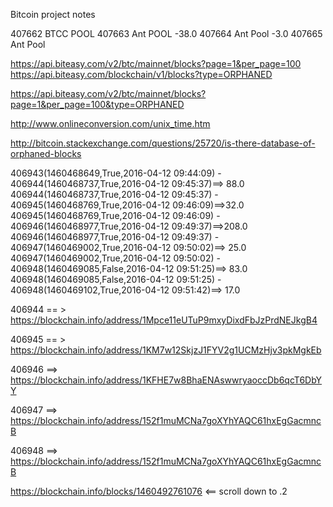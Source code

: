 Bitcoin project notes

407662  BTCC POOL
407663 	Ant POOL									-38.0
407664     Ant Pool						                          -3.0
407665    Ant Pool


https://api.biteasy.com/v2/btc/mainnet/blocks?page=1&per_page=100
https://api.biteasy.com/blockchain/v1/blocks?type=ORPHANED

https://api.biteasy.com/v2/btc/mainnet/blocks?page=1&per_page=100&type=ORPHANED

http://www.onlineconversion.com/unix_time.htm

http://bitcoin.stackexchange.com/questions/25720/is-there-database-of-orphaned-blocks


406943(1460468649,True,2016-04-12 09:44:09) - 406944(1460468737,True,2016-04-12 09:45:37)==> 88.0
406944(1460468737,True,2016-04-12 09:45:37) - 406945(1460468769,True,2016-04-12 09:46:09)==>32.0
406945(1460468769,True,2016-04-12 09:46:09) - 406946(1460468977,True,2016-04-12 09:49:37)==>208.0
406946(1460468977,True,2016-04-12 09:49:37) - 406947(1460469002,True,2016-04-12 09:50:02)==> 25.0
406947(1460469002,True,2016-04-12 09:50:02) - 406948(1460469085,False,2016-04-12 09:51:25)==> 83.0
406948(1460469085,False,2016-04-12 09:51:25) - 406948(1460469102,True,2016-04-12 09:51:42)==> 17.0

406944 == > https://blockchain.info/address/1Mpce11eUTuP9mxyDixdFbJzPrdNEJkgB4

406945 == > https://blockchain.info/address/1KM7w12SkjzJ1FYV2g1UCMzHjv3pkMgkEb

406946 ==> https://blockchain.info/address/1KFHE7w8BhaENAswwryaoccDb6qcT6DbYY

406947 ==> https://blockchain.info/address/152f1muMCNa7goXYhYAQC61hxEgGacmncB

406948 ==> https://blockchain.info/address/152f1muMCNa7goXYhYAQC61hxEgGacmncB


https://blockchain.info/blocks/1460492761076 <== scroll down to .2
